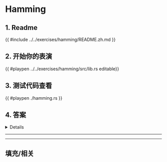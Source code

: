 # Hamming
## 1. Readme

 {{ #include ../../exercises/hamming/README.zh.md }}

 ## 2. 开始你的表演

 {{ #playpen ../../exercises/hamming/src/lib.rs editable}}

 ## 3. 测试代码查看

 {{ #playpen ./hamming.rs }}

 ## 4. 答案

 <details>

 {{ #playpen ../../exercises/hamming/example.rs }}

 </details>

 ---
 ---

 ## 填充/相关


